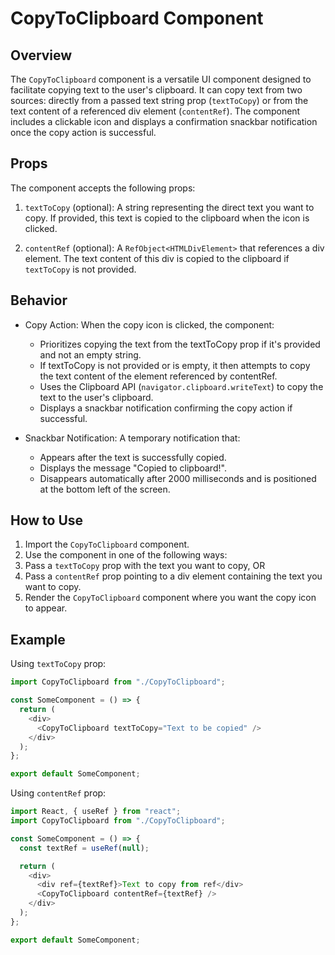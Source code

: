 # CopyToClipboard Component

## Overview

The `CopyToClipboard` component is a versatile UI component designed to facilitate copying text to the user's clipboard. It can copy text from two sources: directly from a passed text string prop (`textToCopy`) or from the text content of a referenced div element (`contentRef`). The component includes a clickable icon and displays a confirmation snackbar notification once the copy action is successful.

## Props

The component accepts the following props:

1. `textToCopy` (optional): A string representing the direct text you want to copy. If provided, this text is copied to the clipboard when the icon is clicked.

2. `contentRef` (optional): A `RefObject<HTMLDivElement>` that references a div element. The text content of this div is copied to the clipboard if `textToCopy` is not provided.

## Behavior

- Copy Action: When the copy icon is clicked, the component:

  - Prioritizes copying the text from the textToCopy prop if it's provided and not an empty string.
  - If textToCopy is not provided or is empty, it then attempts to copy the text content of the element referenced by contentRef.
  - Uses the Clipboard API (`navigator.clipboard.writeText`) to copy the text to the user's clipboard.
  - Displays a snackbar notification confirming the copy action if successful.

- Snackbar Notification: A temporary notification that:
  - Appears after the text is successfully copied.
  - Displays the message "Copied to clipboard!".
  - Disappears automatically after 2000 milliseconds and is positioned at the bottom left of the screen.

## How to Use

1. Import the `CopyToClipboard` component.
2. Use the component in one of the following ways:
3. Pass a `textToCopy` prop with the text you want to copy, OR
4. Pass a `contentRef` prop pointing to a div element containing the text you want to copy.
5. Render the `CopyToClipboard` component where you want the copy icon to appear.

## Example

Using `textToCopy` prop:

```javascript
import CopyToClipboard from "./CopyToClipboard";

const SomeComponent = () => {
  return (
    <div>
      <CopyToClipboard textToCopy="Text to be copied" />
    </div>
  );
};

export default SomeComponent;
```

Using `contentRef` prop:

```javascript
import React, { useRef } from "react";
import CopyToClipboard from "./CopyToClipboard";

const SomeComponent = () => {
  const textRef = useRef(null);

  return (
    <div>
      <div ref={textRef}>Text to copy from ref</div>
      <CopyToClipboard contentRef={textRef} />
    </div>
  );
};

export default SomeComponent;
```
